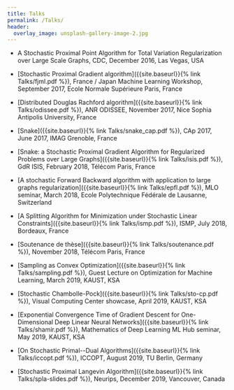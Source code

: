 ```yaml
---
title: Talks
permalink: /Talks/
header:
  overlay_image: unsplash-gallery-image-2.jpg
---
```


- A Stochastic Proximal Point Algorithm for Total Variation Regularization over Large Scale Graphs, CDC, December 2016, Las Vegas, USA

- [Stochastic Proximal Gradient algorithm]({{site.baseurl}}{% link Talks/fjml.pdf %}), France / Japan Machine Learning Workshop, September 2017, Ecole Normale Supérieure Paris, France

- [Distributed Douglas Rachford algorithm]({{site.baseurl}}{% link Talks/odissee.pdf %}), ANR ODISSEE, November 2017, Nice Sophia Antipolis University, France

- [Snake]({{site.baseurl}}{% link Talks/snake_cap.pdf %}), CAp 2017, June 2017, IMAG Grenoble, France

- [Snake: a Stochastic Proximal Gradient Algorithm for Regularized Problems over Large Graphs]({{site.baseurl}}{% link Talks/isis.pdf %}), GdR ISIS, February 2018, Télécom Paris, France

- [A stochastic Forward Backward algorithm with application to large graphs regularization]({{site.baseurl}}{% link Talks/epfl.pdf %}), MLO seminar, March 2018, Ecole Polytechnique Fédérale de Lausanne, Switzerland

- [A Splitting Algorithm for Minimization under Stochastic Linear Constraints]({{site.baseurl}}{% link Talks/ismp.pdf %}), ISMP, July 2018, Bordeaux, France

- [Soutenance de thèse]({{site.baseurl}}{% link Talks/soutenance.pdf %}), November 2018, Télécom Paris, France

- [Sampling as Convex Optimization]({{site.baseurl}}{% link Talks/sampling.pdf %}), Guest Lecture on Optimization for Machine Learning, March 2019, KAUST, KSA

- [Stochastic Chambolle-Pock]({{site.baseurl}}{% link Talks/sto-cp.pdf %}), Visual Computing Center showcase, April 2019, KAUST, KSA

- [Exponential Convergence Time of Gradient Descent for One-Dimensional Deep Linear Neural Networks]({{site.baseurl}}{% link Talks/shamir.pdf %}), Mathematics of Deep Learning ML Hub seminar, May 2019, KAUST, KSA

- [On Stochastic Primal--Dual Algorithms]({{site.baseurl}}{% link Talks/iccopt.pdf %}), ICCOPT, August 2019, TU Berlin, Germany

- [Stochastic Proximal Langevin Algorithm]({{site.baseurl}}{% link Talks/spla-slides.pdf %}), Neurips, December 2019, Vancouver, Canada



